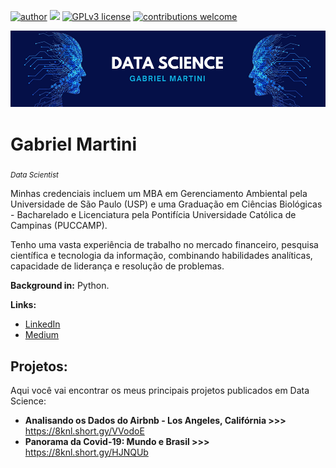 [![author](https://img.shields.io/badge/author-gabrielmartini1-red.svg)](https://www.linkedin.com/in/gabrielmartini1) [![](https://img.shields.io/badge/python-3.10+-blue.svg)](https://www.python.org/downloads/release/python-365/) [![GPLv3 license](https://img.shields.io/badge/License-GPLv3-blue.svg)](http://perso.crans.org/besson/LICENSE.html) [![contributions welcome](https://img.shields.io/badge/contributions-welcome-brightgreen.svg?style=flat)](https://github.com/gmartini1/data_science/issues)

<p align="center">
  <img src="banner.png" >
</p>

# Gabriel Martini
<sub>*Data Scientist*</sub>

Minhas credenciais incluem um MBA em Gerenciamento Ambiental pela Universidade de São Paulo (USP) e uma Graduação em Ciências Biológicas - Bacharelado e Licenciatura pela Pontifícia Universidade Católica de Campinas (PUCCAMP).

Tenho uma vasta experiência de trabalho no mercado financeiro, pesquisa científica e tecnologia da informação, combinando habilidades analíticas, capacidade de liderança e resolução de problemas.

**Background in:** Python.

**Links:**
* [LinkedIn](https://www.linkedin.com/in/gabrielmartini1)
* [Medium](https://medium.com/@gabrielmartini1)


## Projetos:
Aqui você vai encontrar os meus principais projetos publicados em Data Science:

* **Analisando os Dados do Airbnb - Los Angeles, Califórnia >>>** https://8knl.short.gy/VVodoE
* **Panorama da Covid-19: Mundo e Brasil >>>** https://8knl.short.gy/HJNQUb
